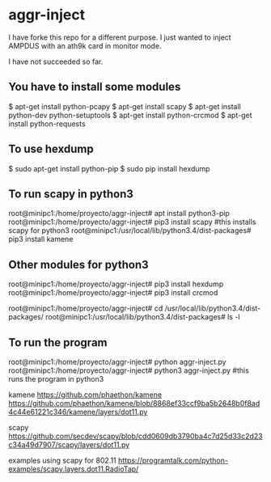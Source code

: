 aggr-inject
===========

I have forke this repo for a different purpose. I just wanted to inject AMPDUS with an ath9k card in monitor mode.

I have not succeeded so far.


You have to install some modules
--------------------------------

$ apt-get install python-pcapy
$ apt-get install scapy
$ apt-get install python-dev python-setuptools
$ apt-get install python-crcmod
$ apt-get install python-requests

To use hexdump
--------------
$ sudo apt-get install python-pip
$ sudo pip install hexdump


To run scapy in python3
-----------------------
root@minipc1:/home/proyecto/aggr-inject# apt install python3-pip
root@minipc1:/home/proyecto/aggr-inject# pip3 install scapy		#this installs scapy for python3
root@minipc1:/usr/local/lib/python3.4/dist-packages# pip3 install kamene

Other modules for python3
-------------------------
root@minipc1:/home/proyecto/aggr-inject# pip3 install hexdump
root@minipc1:/home/proyecto/aggr-inject# pip3 install crcmod

root@minipc1:/home/proyecto/aggr-inject# cd /usr/local/lib/python3.4/dist-packages/
root@minipc1:/usr/local/lib/python3.4/dist-packages# ls -l

To run the program
-------------------------
root@minipc1:/home/proyecto/aggr-inject# python aggr-inject.py
root@minipc1:/home/proyecto/aggr-inject# python3 aggr-inject.py		#this runs the program in python3


kamene	https://github.com/phaethon/kamene
	https://github.com/phaethon/kamene/blob/8868ef33ccf9ba5b2648b0f8ad4c44e61221c346/kamene/layers/dot11.py

scapy	https://github.com/secdev/scapy/blob/cdd0609db3790ba4c7d25d33c2d23c34a49d7907/scapy/layers/dot11.py

examples using scapy for 802.11
	https://programtalk.com/python-examples/scapy.layers.dot11.RadioTap/